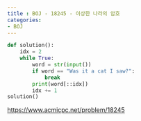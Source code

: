 ```yaml
---
title : BOJ - 18245 - 이상한 나라의 암호
categories:
- BOJ
---
```


```python
def solution():
    idx = 2
    while True:
        word = str(input())
        if word == "Was it a cat I saw?":
            break
        print(word[::idx])
        idx += 1
solution()
```

https://www.acmicpc.net/problem/18245

